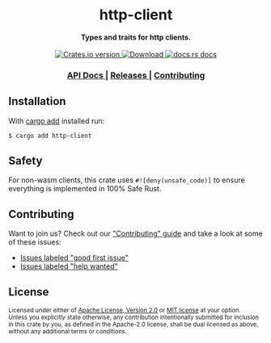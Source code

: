 <h1 align="center">http-client</h1>
<div align="center">
  <strong>
    Types and traits for http clients.
  </strong>
</div>

<br />

<div align="center">
  <!-- Crates version -->
  <a href="https://crates.io/crates/http-client">
    <img src="https://img.shields.io/crates/v/http-client.svg?style=flat-square"
    alt="Crates.io version" />
  </a>
  <!-- Downloads -->
  <a href="https://crates.io/crates/http-client">
    <img src="https://img.shields.io/crates/d/http-client.svg?style=flat-square"
      alt="Download" />
  </a>
  <!-- docs.rs docs -->
  <a href="https://docs.rs/http-client">
    <img src="https://img.shields.io/badge/docs-latest-blue.svg?style=flat-square"
      alt="docs.rs docs" />
  </a>
</div>

<div align="center">
  <h3>
    <a href="https://docs.rs/http-client">
      API Docs
    </a>
    <span> | </span>
    <a href="https://github.com/async-rs/async-std/releases">
      Releases
    </a>
    <span> | </span>
    <a href="https://github.com/http-rs/http-client/blob/main/.github/CONTRIBUTING.md">
      Contributing
    </a>
  </h3>
</div>

## Installation

With [cargo add][cargo-add] installed run:

```sh
$ cargo add http-client
```

[cargo-add]: https://github.com/killercup/cargo-edit

## Safety

For non-wasm clients, this crate uses ``#![deny(unsafe_code)]`` to ensure everything is implemented in
100% Safe Rust.

## Contributing

Want to join us? Check out our ["Contributing" guide][contributing] and take a
look at some of these issues:

- [Issues labeled "good first issue"][good-first-issue]
- [Issues labeled "help wanted"][help-wanted]

[contributing]: https://github.com/http-rs/http-client/blob/main/.github/CONTRIBUTING.md
[good-first-issue]: https://github.com/http-rs/http-client/labels/good%20first%20issue
[help-wanted]: https://github.com/http-rs/http-client/labels/help%20wanted

## License

<sup>
Licensed under either of <a href="LICENSE-APACHE">Apache License, Version
2.0</a> or <a href="LICENSE-MIT">MIT license</a> at your option.
</sup>

<br/>

<sub>
Unless you explicitly state otherwise, any contribution intentionally submitted
for inclusion in this crate by you, as defined in the Apache-2.0 license, shall
be dual licensed as above, without any additional terms or conditions.
</sub>
